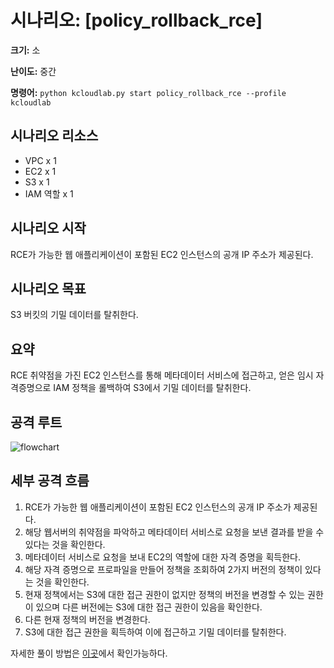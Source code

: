 # 시나리오: [policy_rollback_rce]
**크기:** 소

**난이도:** 중간

**명령어:** `python kcloudlab.py start policy_rollback_rce --profile kcloudlab`

## 시나리오 리소스
- VPC x 1
- EC2 x 1
- S3 x 1
- IAM 역할 x 1

## 시나리오 시작
RCE가 가능한 웹 애플리케이션이 포함된 EC2 인스턴스의 공개 IP 주소가 제공된다.


## 시나리오 목표
S3 버킷의 기밀 데이터를 탈취한다.

## 요약
RCE 취약점을 가진 EC2 인스턴스를 통해 메타데이터 서비스에 접근하고,
얻은 임시 자격증명으로 IAM 정책을 롤백하여 S3에서 기밀 데이터를 탈취한다.


## 공격 루트
![flowchart](https://github.com/user-attachments/assets/d85f94b4-a91b-4ff1-9dc1-02505b023392)

## 세부 공격 흐름

1. RCE가 가능한 웹 애플리케이션이 포함된 EC2 인스턴스의 공개 IP 주소가 제공된다.
2. 해당 웹서버의 취약점을 파악하고 메타데이터 서비스로 요청을 보낸 결과를 받을 수 있다는 것을 확인한다.
3. 메타데이터 서비스로 요청을 보내 EC2의 역할에 대한 자격 증명을 획득한다.
4. 해당 자격 증명으로 프로파일을 만들어 정책을 조회하여 2가지 버전의 정책이 있다는 것을 확인한다.
5. 현재 정책에서는 S3에 대한 접근 권한이 없지만 정책의 버전을 변경할 수 있는 권한이 있으며 다른 버전에는 S3에 대한 접근 권한이 있음을 확인한다.
6. 다른 현재 정책의 버전을 변경한다.
7. S3에 대한 접근 권한을 획득하여 이에 접근하고 기밀 데이터를 탈취한다.

자세한 풀이 방법은 [이곳](./cheat_sheet.md)에서 확인가능하다.  

